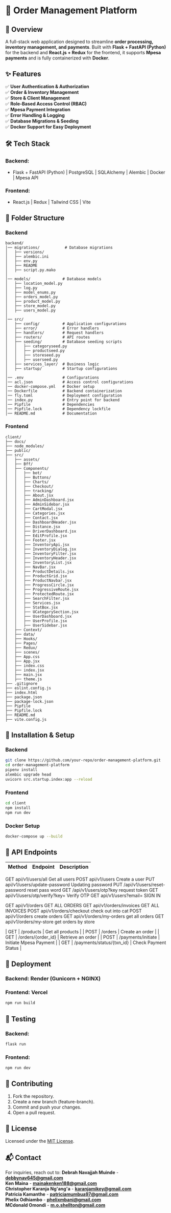 # 🚀 Order Management Platform

## 🔹 Overview

A full-stack web application designed to streamline **order processing, inventory management, and payments**. Built with **Flask + FastAPI (Python)** for the backend and **React.js + Redux** for the frontend, it supports **Mpesa payments** and is fully containerized with **Docker**.

## ✨ Features

✅ **User Authentication & Authorization**\
✅ **Order & Inventory Management**\
✅ **Store & Client Management**\
✅ **Role-Based Access Control (RBAC)**\
✅ **Mpesa Payment Integration**\
✅ **Error Handling & Logging**\
✅ **Database Migrations & Seeding**\
✅ **Docker Support for Easy Deployment**

## 🛠 Tech Stack

### **Backend:**

- Flask + FastAPI (Python) | PostgreSQL | SQLAlchemy | Alembic | Docker | Mpesa API

### **Frontend:**

- React.js | Redux | Tailwind CSS | Vite

## 📂 Folder Structure

### **Backend**

```
backend/
│── migrations/           # Database migrations
│   ├── versions/        
│   ├── alembic.ini
│   ├── env.py
│   ├── README
│   ├── script.py.mako
│
│── models/              # Database models
│   ├── location_model.py
│   ├── log.py
│   ├── model_enums.py
│   ├── orders_model.py
│   ├── product_model.py
│   ├── store_model.py
│   ├── users_model.py
│
│── src/
│   ├── config/          # Application configurations
│   ├── error/           # Error handlers
│   ├── handlers/        # Request handlers
│   ├── routers/         # API routes
│   ├── seeding/         # Database seeding scripts
│   │   ├── categoryseed.py
│   │   ├── productseed.py
│   │   ├── storeseed.py
│   │   ├── userseed.py
│   ├── services_layer/  # Business logic
│   ├── startup/         # Startup configurations
│
│── .env                 # Configurations
│── acl.json             # Access control configurations
│── docker-compose.yml   # Docker setup
│── Dockerfile           # Backend containerization
│── fly.toml             # Deployment configuration
│── index.py             # Entry point for backend
│── Pipfile              # Dependencies
│── Pipfile.lock         # Dependency lockfile
│── README.md            # Documentation
```

### **Frontend**

```
client/
├── docs/
├── node_modules/
├── public/
├── src/
│   ├── assets/
│   ├── Bff/
│   ├── Components/
│   │   ├── bot/
│   │   ├── Buttons/
│   │   ├── Charts/
│   │   ├── Checkout/
│   │   ├── tracking/
│   │   ├── About.jsx
│   │   ├── AdminDashboard.jsx
│   │   ├── AdminSidebar.jsx
│   │   ├── CartModal.jsx
│   │   ├── Categories.jsx
│   │   ├── Contact.jsx
│   │   ├── DashboardHeader.jsx
│   │   ├── Distance.jsx
│   │   ├── DriverDashboard.jsx
│   │   ├── EditProfile.jsx
│   │   ├── Footer.jsx
│   │   ├── InventoryApi.jsx
│   │   ├── InventoryDialog.jsx
│   │   ├── InventoryFilter.jsx
│   │   ├── InventoryHeader.jsx
│   │   ├── InventoryList.jsx
│   │   ├── NavBar.jsx
│   │   ├── ProductDetails.jsx
│   │   ├── ProductGrid.jsx
│   │   ├── ProductNavbar.jsx
│   │   ├── ProgressCircle.jsx
│   │   ├── ProgressiveRoute.jsx
│   │   ├── ProtectedRoute.jsx
│   │   ├── SearchFilter.jsx
│   │   ├── Services.jsx
│   │   ├── StatBox.jsx
│   │   ├── UCategorySection.jsx
│   │   ├── UserDashboard.jsx
│   │   ├── UserProfile.jsx
│   │   ├── UserSidebar.jsx
│   ├── Context/
│   ├── data/
│   ├── Hooks/
│   ├── Pages/
│   ├── Redux/
│   ├── scenes/
│   ├── App.css
│   ├── App.jsx
│   ├── index.css
│   ├── index.jsx
│   ├── main.jsx
│   ├── theme.js
├── .gitignore
├── eslint.config.js
├── index.html
├── package.json
├── package-lock.json
├── Pipfile
├── Pipfile.lock
├── README.md
├── vite.config.js
```

## 🔧 Installation & Setup

### **Backend**

```sh
git clone https://github.com/your-repo/order-management-platform.git
cd order-management-platform
pipenv install
alembic upgrade head
uvicorn src.startup.index:app --reload
```

### **Frontend**

```sh
cd client
npm install
npm run dev
```

### **Docker Setup**

```sh
docker-compose up --build
```

## 🔗 API Endpoints

| Method | Endpoint                   | Description            |
| ------ | -------------------------- | ---------------------- |
 GET       api/v1/users/all                 Get all users
 POST      api/v1/users                   Create a user
 PUT        api/v1/users/update-password   Updating password
 PUT        /api/v1/users/reset-password   reset pass word
 GET        /api/v1/users/otp?key          request token
 GET        api/v1/users/otp/verify?key=    Verify OTP
 GET        api/v1/users?email=             SIGN IN

 GET        api/v1/orders                 GET ALL ORDERS
 GET       api/v1/orders/invoices         GET ALL INVOICES
 POST     api/v1/orders/checkout        check out into cat
 POST     api/v1/orders               create orders
 GET     api/v1/orders/my-orders      get all orders
 GET     api/v1/orders/my-store       get orders by store
 
 
| GET    | /products                  | Get all products       |
| POST   | /orders                    | Create an order        |
| GET    | /orders/{order\_id}        | Retrieve an order      |
| POST   | /payments/initiate         | Initiate Mpesa Payment |
| GET    | /payments/status/{txn\_id} | Check Payment Status   |

## 🚀 Deployment

### **Backend**: Render (Gunicorn + NGINX)

### **Frontend**: Vercel

```sh
npm run build
```

## 🧪 Testing

### **Backend:**

```sh
flask run
```

### **Frontend:**

```sh
npm run dev
```

## 🤝 Contributing

1. Fork the repository.
2. Create a new branch (feature-branch).
3. Commit and push your changes.
4. Open a pull request.

## 📜 License

Licensed under the [MIT License](LICENSE).

## 📬 Contact

For inquiries, reach out to:
**Debrah Navajjah Muinde** - **[debbynav645@gmail.com](mailto\:debbynav645@gmail.com)**\
**Ken Maina** - **[mainakenken188@gmail.com](mailto\:mainakenken188@gmail.com)**\
**Christopher Karanja Ng'ang'a** - **[karanjamikey@gmail.com](mailto\:karanjamikey@gmail.com)**\
**Patricia Kamanthe** - **[patriciamumbua97@gmail.com](mailto\:patriciamumbua97@gmail.com)**\
**Phelix Odhiambo** - **[phelixmbani@gmail.com](mailto\:phelixmbani@gmail.com)**\
**MCdonald Omondi** - **[m.o.shellton@gmail.com](mailto\:m.o.shellton@gmail.com)**

